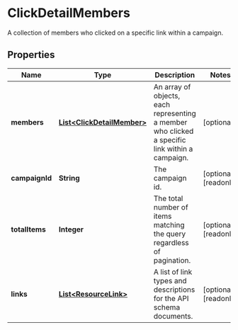 

# ClickDetailMembers

A collection of members who clicked on a specific link within a campaign.

## Properties

| Name | Type | Description | Notes |
|------------ | ------------- | ------------- | -------------|
|**members** | [**List&lt;ClickDetailMember&gt;**](ClickDetailMember.md) | An array of objects, each representing a member who clicked a specific link within a campaign. |  [optional] |
|**campaignId** | **String** | The campaign id. |  [optional] [readonly] |
|**totalItems** | **Integer** | The total number of items matching the query regardless of pagination. |  [optional] [readonly] |
|**links** | [**List&lt;ResourceLink&gt;**](ResourceLink.md) | A list of link types and descriptions for the API schema documents. |  [optional] [readonly] |



